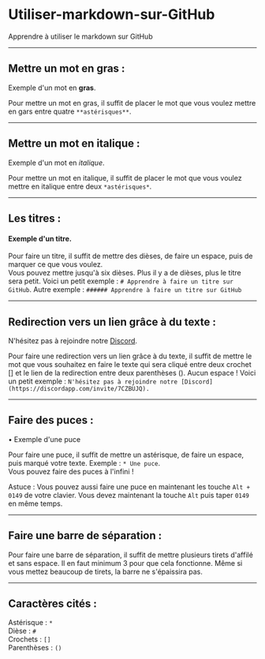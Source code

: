 # Utiliser-markdown-sur-GitHub
Apprendre à utiliser le markdown sur GitHub

---

## Mettre un mot en gras :

Exemple d'un mot en **gras**.  

Pour mettre un mot en gras, il suffit de placer le mot que vous voulez mettre en gars entre quatre `**astérisques**`.

---

## Mettre un mot en italique :

Exemple d'un mot en *italique*.

Pour mettre un mot en italique, il suffit de placer le mot que vous voulez mettre en italique entre deux `*astérisques*`.

---

## Les titres :

#### Exemple d'un titre.

Pour faire un titre, il suffit de mettre des dièses, de faire un espace, puis de marquer ce que vous voulez.  
Vous pouvez mettre jusqu'à six dièses. Plus il y a de dièses, plus le titre sera petit. Voici un petit exemple : `# Apprendre à faire un titre sur GitHub`. Autre exemple : `###### Apprendre à faire un titre sur GitHub`

---

## Redirection vers un lien grâce à du texte :

N'hésitez pas à rejoindre notre [Discord](https://discordapp.com/invite/7CZBUJQ).

Pour faire une redirection vers un lien grâce à du texte, il suffit de mettre le mot que vous souhaitez en faire le texte qui sera cliqué entre deux crochet [] et le lien de la redirection entre deux parenthèses (). Aucun espace !
Voici un petit exemple : `N'hésitez pas à rejoindre notre [Discord](https://discordapp.com/invite/7CZBUJQ).`

---

## Faire des puces :

• Exemple d'une puce

Pour faire une puce, il suffit de mettre un astérisque, de faire un espace, puis marqué votre texte. Exemple : `* Une puce`.  
Vous pouvez faire des puces à l'infini !

Astuce : Vous pouvez aussi faire une puce en maintenant les touche `Alt + 0149` de votre clavier. Vous devez maintenant la touche `Alt` puis taper `0149` en même temps.

---

## Faire une barre de séparation :

Pour faire une barre de séparation, il suffit de mettre plusieurs tirets d'affilé et sans espace. Il en faut minimum 3 pour que cela fonctionne. Même si vous mettez beaucoup de tirets, la barre ne s'épaissira pas.

---

## Caractères cités :

Astérisque : `*`  
Dièse : `#`  
Crochets : `[]`  
Parenthèses : `()`
